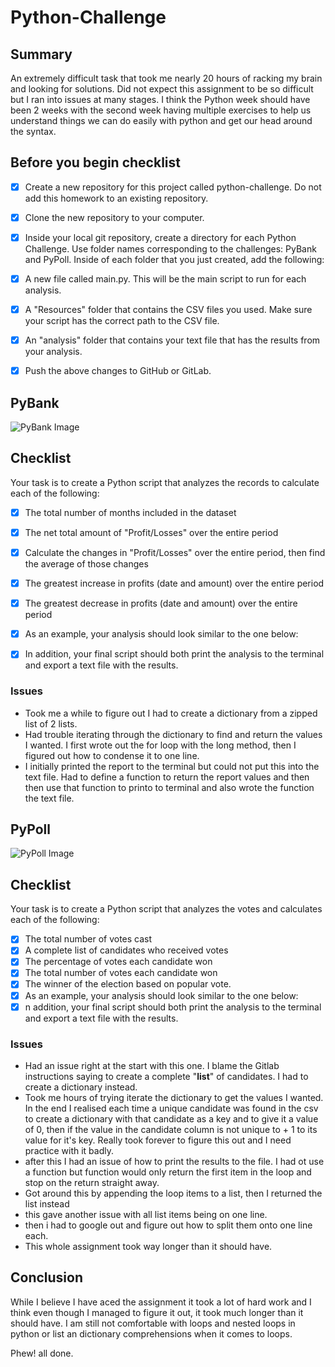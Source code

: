 # **Python-Challenge**
## Summary
An extremely difficult task that took me nearly 20 hours of racking my brain and looking for solutions. Did not expect this assignment to be so difficult but I ran into issues at many stages. I think the Python week should have been 2 weeks with the second week having multiple exercises to help us understand things we can do easily with python and get our head around the syntax.


## Before you begin checklist
- [x] Create a new repository for this project called python-challenge. Do not add this homework to an existing repository.
- [x] Clone the new repository to your computer.
- [x] Inside your local git repository, create a directory for each Python Challenge. Use folder names corresponding to the challenges: PyBank and  PyPoll.
      Inside of each folder that you just created, add the following:
- [x] A new file called main.py. This will be the main script to run for each analysis.
- [x] A "Resources" folder that contains the CSV files you used. Make sure your script has the correct path to the CSV file.
- [x] An "analysis" folder that contains your text file that has the results from your analysis.
- [x] Push the above changes to GitHub or GitLab.


## PyBank
![PyBank Image](https://s17026.pcdn.co/wp-content/uploads/sites/9/2018/08/Business-bank-account-e1534519443766.jpeg)

## Checklist
Your task is to create a Python script that analyzes the records to calculate each of the following:
- [x] The total number of months included in the dataset
- [x] The net total amount of "Profit/Losses" over the entire period
- [x] Calculate the changes in "Profit/Losses" over the entire period, then find the average of those changes
- [x] The greatest increase in profits (date and amount) over the entire period
- [x] The greatest decrease in profits (date and amount) over the entire period
- [x] As an example, your analysis should look similar to the one below:
- [x] In addition, your final script should both print the analysis to the terminal and export a text file with the results.


### Issues
* Took me a while to figure out I had to create a dictionary from a zipped list of 2 lists.
* Had trouble iterating through the dictionary to find and return the values I wanted. I first wrote out the for loop with the long method, then I figured out how to condense it to one line.
* I initially printed the report to the terminal but could not put this into the text file. Had to define a function to return the report values and then then use that function to printo to terminal and also wrote the function the text file.




## PyPoll
![PyPoll Image](https://images-na.ssl-images-amazon.com/images/I/51cOM2ZPaoL.png)

## Checklist
Your task is to create a Python script that analyzes the votes and calculates each of the following:
- [x] The total number of votes cast
- [x] A complete list of candidates who received votes
- [x] The percentage of votes each candidate won
- [x] The total number of votes each candidate won
- [x] The winner of the election based on popular vote.
- [x] As an example, your analysis should look similar to the one below:
- [x] n addition, your final script should both print the analysis to the terminal and export a text file with the results.

### Issues
* Had an issue right at the start with this one. I blame the Gitlab instructions saying to create a complete "**list**" of candidates. I had to create a dictionary instead.
* Took me hours of trying iterate the dictionary to get the values I wanted. In the end I realised each time a unique candidate was found in the csv to create a dictionary with that candidate as a key and to give it a value of 0, then if the value in the candidate column is not unique to + 1 to its value for it's key. Really took forever to figure this out and I need practice with it badly.
* after this I had an issue of how to print the results to the file. I had ot use a function but function would only return the first item in the loop and stop on the return straight away.
* Got around this by appending the loop items to a list, then I returned the list instead
* this gave another issue with all list items being on one line.
* then i had to google out and figure out how to split them onto one line each.
* This whole assignment took way longer than it should have. 

## Conclusion
While I believe I have aced the assignment it took a lot of hard work and I think even though I managed to figure it out, it took much longer than it should have. I am still not comfortable with loops and nested loops in python or list an dictionary comprehensions when it comes to loops.

Phew! all done.
